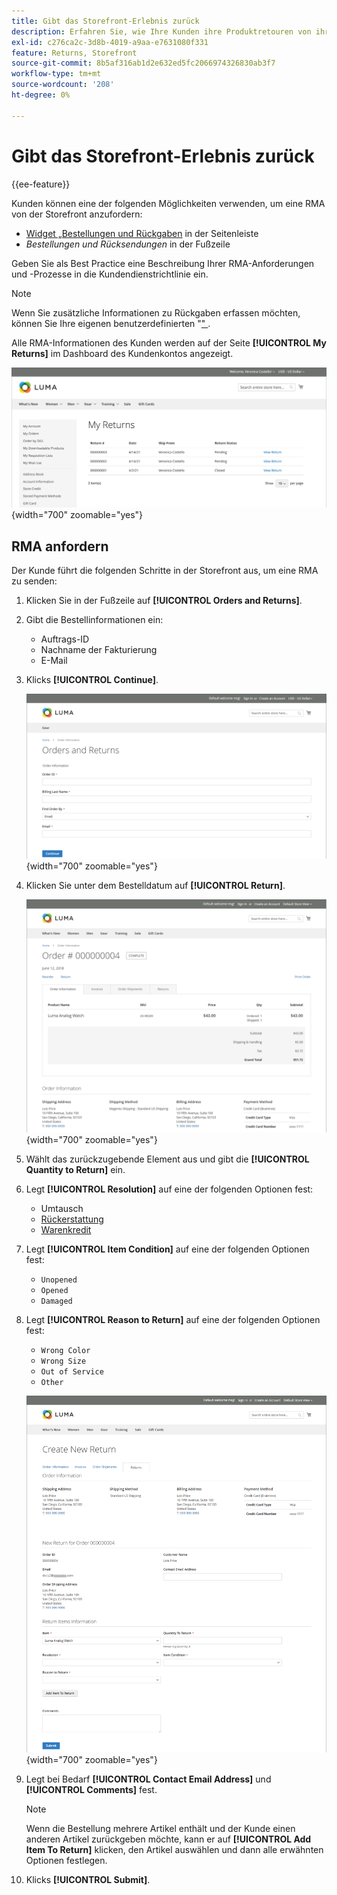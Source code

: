 ```yaml
---
title: Gibt das Storefront-Erlebnis zurück
description: Erfahren Sie, wie Ihre Kunden ihre Produktretouren von ihrem Konto in der Storefront aus verwalten können.
exl-id: c276ca2c-3d8b-4019-a9aa-e7631080f331
feature: Returns, Storefront
source-git-commit: 8b5af316ab1d2e632ed5fc2066974326830ab3f7
workflow-type: tm+mt
source-wordcount: '208'
ht-degree: 0%

---
```


# Gibt das Storefront-Erlebnis zurück

{{ee-feature}}

Kunden können eine der folgenden Möglichkeiten verwenden, um eine RMA von der Storefront anzufordern:

- [Widget „Bestellungen und Rückgaben](../content-design/widget-orders-returns.md) in der Seitenleiste
- _Bestellungen und Rücksendungen_ in der Fußzeile

Geben Sie als Best Practice eine Beschreibung Ihrer RMA-Anforderungen und -Prozesse in die Kundendienstrichtlinie ein.

>[!NOTE]
>
>Wenn Sie zusätzliche Informationen zu Rückgaben erfassen möchten, können Sie Ihre eigenen benutzerdefinierten &quot;[&quot; &#x200B;](attributes-returns.md).

Alle RMA-Informationen des Kunden werden auf der Seite **[!UICONTROL My Returns]** im Dashboard des Kundenkontos angezeigt.

![Meine Rückgaben](./assets/my-returns-page.png){width="700" zoomable="yes"}

## RMA anfordern

Der Kunde führt die folgenden Schritte in der Storefront aus, um eine RMA zu senden:

1. Klicken Sie in der Fußzeile auf **[!UICONTROL Orders and Returns]**.

1. Gibt die Bestellinformationen ein:

   - Auftrags-ID
   - Nachname der Fakturierung
   - E-Mail

1. Klicks **[!UICONTROL Continue]**.

   ![Bestellungen und Rücksendungen](./assets/storefront-orders-and-returns.png){width="700" zoomable="yes"}

1. Klicken Sie unter dem Bestelldatum auf **[!UICONTROL Return]**.

   ![Bestelldetails](./assets/storefront-orders-and-returns-order-information.png){width="700" zoomable="yes"}

1. Wählt das zurückzugebende Element aus und gibt die **[!UICONTROL Quantity to Return]** ein.

1. Legt **[!UICONTROL Resolution]** auf eine der folgenden Optionen fest:

   - Umtausch
   - [Rückerstattung](../customers/refunds-customer-account.md)
   - [Warenkredit](../customers/store-credit-using.md)

1. Legt **[!UICONTROL Item Condition]** auf eine der folgenden Optionen fest:

   - `Unopened`
   - `Opened`
   - `Damaged`

1. Legt **[!UICONTROL Reason to Return]** auf eine der folgenden Optionen fest:

   - `Wrong Color`
   - `Wrong Size`
   - `Out of Service`
   - `Other`

   ![Neue Rückgabe erstellen](./assets/storefront-orders-and-returns-create-new-return.png){width="700" zoomable="yes"}

1. Legt bei Bedarf **[!UICONTROL Contact Email Address]** und **[!UICONTROL Comments]** fest.

   >[!NOTE]
   >
   >Wenn die Bestellung mehrere Artikel enthält und der Kunde einen anderen Artikel zurückgeben möchte, kann er auf **[!UICONTROL Add Item To Return]** klicken, den Artikel auswählen und dann alle erwähnten Optionen festlegen.

1. Klicks **[!UICONTROL Submit]**.
